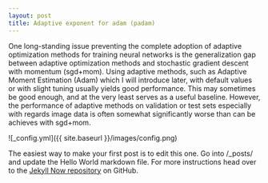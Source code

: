 ```yaml
---
layout: post
title: Adaptive exponent for adam (padam)
---
```


One long-standing issue preventing the complete adoption of adaptive optimization methods for training neural networks is the generalization gap between adaptive optimization methods and stochastic gradient descent with momentum (sgd+mom). Using adaptive methods, such as Adaptive Moment Estimation (Adam) which I will introduce later, with default values or with slight tuning usually yields good performance. This may sometimes be good enough, and at the very least serves as a useful baseline. However, the performance of adaptive methods on validation or test sets especially with regards image data is often somewhat significantly worse than can be achieves with sgd+mom.

![_config.yml]({{ site.baseurl }}/images/config.png)

The easiest way to make your first post is to edit this one. Go into /_posts/ and update the Hello World markdown file. For more instructions head over to the [Jekyll Now repository](https://github.com/barryclark/jekyll-now) on GitHub.

